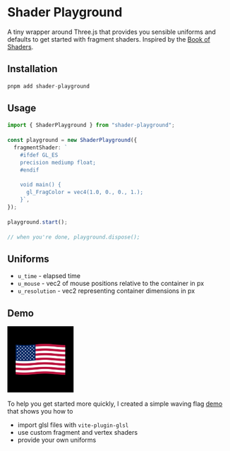 # Shader Playground

A tiny wrapper around Three.js that provides you sensible uniforms and defaults to get started with fragment shaders. Inspired by the [Book of Shaders](https://thebookofshaders.com).

## Installation

```ts
pnpm add shader-playground
```

## Usage

```ts
import { ShaderPlayground } from "shader-playground";

const playground = new ShaderPlayground({
  fragmentShader: `
    #ifdef GL_ES
    precision mediump float;
    #endif

    void main() {
      gl_FragColor = vec4(1.0, 0., 0., 1.);
    }`,
});

playground.start();

// when you're done, playground.dispose();
```

## Uniforms

- `u_time` - elapsed time
- `u_mouse` - vec2 of mouse positions relative to the container in px
- `u_resolution` - vec2 representing container dimensions in px

## Demo

<img 
  src="./demo.png"
  alt="a waving US flag on a black background"
  width="150px"
/>

To help you get started more quickly, I created a simple waving flag [demo](demo/) that shows you how to

- import glsl files with `vite-plugin-glsl`
- use custom fragment and vertex shaders
- provide your own uniforms
